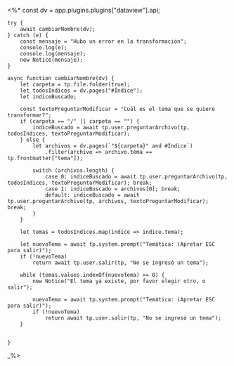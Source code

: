 <%*
    const dv = app.plugins.plugins["dataview"].api;

    try {
        await cambiarNombre(dv);
    } catch (e) {
        const mensaje = "Hubo un error en la transformación";
        console.log(e);
        console.log(mensaje);
        new Notice(mensaje);
    }

    async function cambiarNombre(dv) {
        let carpeta = tp.file.folder(true);
        let todosIndices = dv.pages("#Índice");
        let indiceBuscado;
        
        const textoPreguntarModificar = "Cuál es el tema que se quiere transformar?";
        if (carpeta == "/" || carpeta == "") {
            indiceBuscado = await tp.user.preguntarArchivo(tp, todosIndices, textoPreguntarModificar);
        } else {
            let archivos = dv.pages(`"${carpeta}" and #Índice`)
                .filter(archivo => archivo.tema == tp.frontmatter["tema"]);
            
            switch (archivos.length) {
                case 0: indiceBuscado = await tp.user.preguntarArchivo(tp, todosIndices, textoPreguntarModificar); break;
                case 1: indiceBuscado = archivos[0]; break;
                default: indiceBuscado = await tp.user.preguntarArchivo(tp, archivos, textoPreguntarModificar); break;
            }
        } 

        let temas = todosIndices.map(indice => indice.tema);

        let nuevoTema = await tp.system.prompt("Temática: (Apretar ESC para salir)");
        if (!nuevoTema) 
            return await tp.user.salir(tp, "No se ingresó un tema");

        while (temas.values.indexOf(nuevoTema) >= 0) {
            new Notice("El tema ya existe, por favor elegir otro, o salir");
            
            nuevoTema = await tp.system.prompt("Temática: (Apretar ESC para salir)");
            if (!nuevoTema) 
                return await tp.user.salir(tp, "No se ingresó un tema");
        }

        
    }
_%>